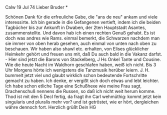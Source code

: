  Calw 19 Jul 74
Lieber Bruder <Frohnmeyer>*

Schönen Dank für die erfreuliche Gabe, die "ans de neu" ankam und viele interessirte. Ich bin gerade in die Gefangenen vertieft, indem ich die beiden Tagbücher bis zur Ankunft in Dwaben, der 2ten Hauptstadt Asantes, zusammenstellte. Und davon hab ich einen rechten Genuß gehabt. Es ist doch was andres wie Rams. einmal bemerkt, die Schwarzen nachdem man sie immer von oben herab gesehen, auch einmal von unten nach oben zu beschauen. 
Wir haben also shawl etc. erhalten, von Elises glücklicher Heimkehr gehört und freuen uns mit, daß Du auch bald in die Vakanz darfst. - Hier sind jetzt die Barons von Stackelberg, J Hs Onkel Tante und Cousine. Wie die heute Nacht im Waldhorn geschlafen haben, weiß ich nicht. Bis 3 Uhr Morgens hörte ich wenigstens die Tanzmusik herüber leiern. J. H. bummelt jetzt viel und glaubt wirklich schon bedeutende Fortschritte gemacht zu haben. Ich denke, er vergißt sich doch etwas und lebt leichter. Ich habe schon etliche Tage eine Schußhexe wie meine Frau sagt, Drachenschuß nennens die Russen, so daß ich nicht weit herum komme. Thod ist mit den 5 Decl fertig, da fragt ihn Carl wehmüthig: kommt jetzt kein singularis und pluralis mehr vor? und ist getröstet, wie er hört, dergleichen währe dennoch fort. Herzlich grüßt Dein
 HG
